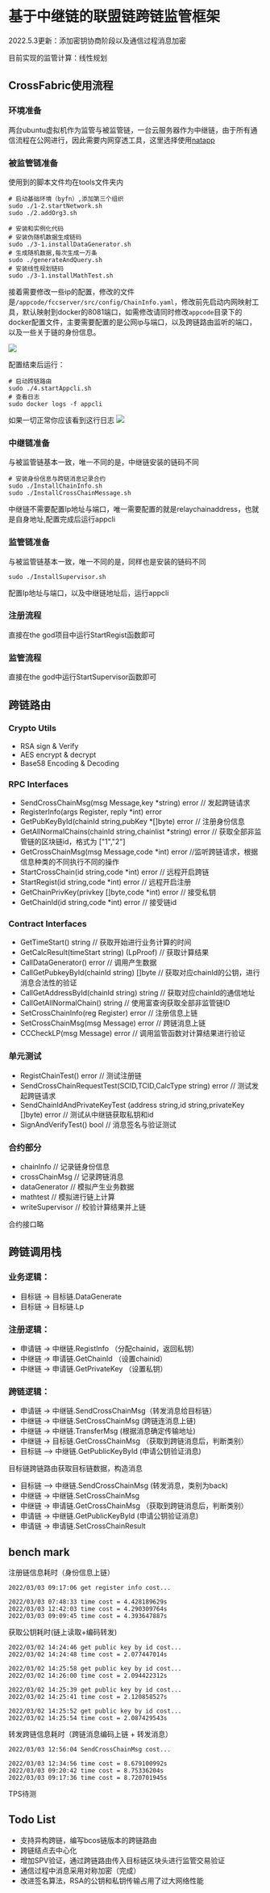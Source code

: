 # 基于中继链的联盟链跨链监管框架
2022.5.3更新：添加密钥协商阶段以及通信过程消息加密

目前实现的监管计算：线性规划
## CrossFabric使用流程

### 环境准备
两台ubuntu虚拟机作为监管与被监管链，一台云服务器作为中继链，由于所有通信流程在公网进行，因此需要内网穿透工具，这里选择使用[natapp](https://natapp.cn/)

### 被监管链准备
使用到的脚本文件均在tools文件夹内
```
# 启动基础环境（byfn）,添加第三个组织
sudo ./1-2.startNetwork.sh 
sudo ./2.addOrg3.sh

# 安装和实例化代码
# 安装伪随机数据生成链码
sudo ./3-1.installDataGenerator.sh 
# 生成随机数据,每次生成一万条
sudo ./generateAndQuery.sh
# 安装线性规划链码
sudo ./3-1.installMathTest.sh 
```

接着需要修改一些ip的配置，修改的文件是```/appcode/fccserver/src/config/ChainInfo.yaml```，修改前先启动内网映射工具，默认映射到docker的8081端口，如需修改请同时修改```appcode```目录下的docker配置文件，主要需要配置的是公网ip与端口，以及跨链路由监听的端口，以及一些关于链的身份信息。

![](/uploads/upload_9b61196adf3a1fa2b1e47a9458ad953d.png)

配置结束后运行：

```
# 启动跨链路由
sudo ./4.startAppcli.sh 
# 查看日志
sudo docker logs -f appcli
```
如果一切正常你应该看到这行日志
![](/uploads/upload_25bffbc763c35b6fff6d6c402340fb9f.png)

### 中继链准备

与被监管链基本一致，唯一不同的是，中继链安装的链码不同

```
# 安装身份信息与跨链消息记录合约
sudo ./InstallChainInfo.sh 
sudo ./InstallCrossChainMessage.sh
```

中继链不需要配置Ip地址与端口，唯一需要配置的就是relaychainaddress，也就是自身地址,配置完成后运行appcli

### 监管链准备


与被监管链基本一致，唯一不同的是，同样也是安装的链码不同

```
sudo ./InstallSupervisor.sh 
```
配置Ip地址与端口，以及中继链地址后，运行appcli

### 注册流程
直接在the god项目中运行StartRegist函数即可

### 监管流程
直接在the god中运行StartSupervisor函数即可

## 跨链路由

### Crypto Utils
* RSA sign & Verify
* AES encrypt & decrypt
* Base58 Encoding & Decoding

### RPC Interfaces
 * SendCrossChainMsg(msg Message,key *string) error // 发起跨链请求
 * RegisterInfo(args Register, reply *int) error
 * GetPubKeyById(chainId string,pubKey *[]byte) error // 注册身份信息
 * GetAllNormalChains(chainId string,chainlist *string) error // 获取全部非监管链的区块链id，格式为 ["1","2"]
 * GetCrossChainMsg(msg Message,code *int) error //监听跨链请求，根据信息种类的不同执行不同的操作
 * StartCrossChain(id string,code *int) error // 远程开启跨链
 * StartRegist(id string,code *int) error // 远程开启注册
 * GetChainPrivKey(privkey []byte,code *int) error // 接受私钥
 * GetChainId(id string,code *int) error // 接受链id
### Contract Interfaces
* GetTimeStart() string // 获取开始进行业务计算的时间
* GetCalcResult(timeStart string)  (LpProof) // 获取计算结果
* CallDataGenerator() error // 调用产生数据
* CallGetPubkeyById(chainId string) []byte // 获取对应chainId的公钥，进行消息合法性的验证
* CallGetAddressById(chainId string) string // 获取对应chainId的通信地址
* CallGetAllNormalChain() string // 使用富查询获取全部非监管链ID
* SetCrossChainInfo(reg Register) error // 注册信息上链
* SetCrossChainMsg(msg Message) error // 跨链消息上链
* CCCheckLP(msg Message) error // 调用监管函数对计算结果进行验证

### 单元测试
* RegistChainTest() error // 测试注册链
* SendCrossChainRequestTest(SCID,TCID,CalcType string) error // 测试发起跨链请求
* SendChainIdAndPrivateKeyTest (address string,id string,privateKey []byte) error // 测试从中继链获取私钥和id
* SignAndVerifyTest() bool // 消息签名与验证测试

### 合约部分
* chainInfo // 记录链身份信息
* crossChainMsg // 记录跨链消息
* dataGenerator // 模拟产生业务数据
* mathtest // 模拟进行链上计算
* writeSupervisor // 校验计算结果并上链

合约接口略

## 跨链调用栈
### 业务逻辑：
* 目标链 -> 目标链.DataGenerate
* 目标链 -> 目标链.Lp

### 注册逻辑：
* 申请链 -> 中继链.RegistInfo （分配chainid，返回私钥）
* 中继链 -> 申请链.GetChainId （设置chainid）
* 中继链 -> 申请链.GetPrivateKey （设置私钥）

### 跨链逻辑：
* 申请链 -> 中继链.SendCrossChainMsg（转发消息给目标链）
* 中继链 -> 中继链.SetCrossChainMsg (跨链连消息上链)
* 中继链 -> 中继链.TransferMsg (根据消息确定传输地址)
* 中继链 -> 目标链.GetCrossChainMsg  （获取到跨链消息后，判断类别）
* 目标链 —> 中继链.GetPublicKeyById   (申请公钥验证消息)

目标链跨链路由获取目标链数据，构造消息
* 目标链 —> 中继链.SendCrossChainMsg  (转发消息，类别为back)
* 中继链 -> 中继链.SetCrossChainMsg
* 中继链 -> 申请链.GetCrossChainMsg  （获取到跨链消息后，判断类别）
* 申请链 -> 中继链.GetPublicKeyById   (申请公钥验证消息)
* 申请链 -> 申请链.SetCrossChainResult

## bench mark

注册链信息耗时（身份信息上链）
```
2022/03/03 09:17:06 get register info cost...

2022/03/03 07:48:33 time cost = 4.428189629s
2022/03/03 12:42:03 time cost = 4.290309764s
2022/03/03 09:09:45 time cost = 4.393647887s
```

获取公钥耗时(链上读取+编码转发)
```
2022/03/02 14:24:46 get public key by id cost...
2022/03/02 14:24:48 time cost = 2.077447014s

2022/03/02 14:25:58 get public key by id cost...
2022/03/02 14:26:00 time cost = 2.094422312s

2022/03/02 14:25:39 get public key by id cost...
2022/03/02 14:25:41 time cost = 2.120858527s

2022/03/02 14:25:52 get public key by id cost...
2022/03/02 14:25:54 time cost = 2.087429543s

```

转发跨链信息耗时（跨链消息编码上链 + 转发消息）
```
2022/03/03 12:56:04 SendCrossChainMsg cost...

2022/03/03 12:34:56 time cost = 8.679100992s
2022/03/03 09:20:42 time cost = 8.75336204s
2022/03/03 09:17:36 time cost = 8.720701945s
```

TPS待测

## Todo List
* 支持异构跨链，编写bcos链版本的跨链路由
* 跨链结点去中心化
* 增加SPV验证，通过跨链路由传入目标链区块头进行监管交易验证
* 通信过程中消息采用对称加密（完成）
* 改进签名算法，RSA的公钥和私钥传输占用了过大网络性能




